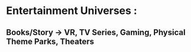 # Entertainment Universes :

## Books/Story -> VR, TV Series, Gaming, Physical Theme Parks, Theaters
